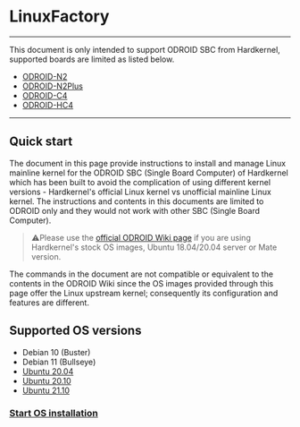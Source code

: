 # LinuxFactory

---
This document is only intended to support ODROID SBC from Hardkernel, supported boards are limited as listed below.
* [ODROID-N2](https://wiki.odroid.com/odroid-n2/odroid-n2)
* [ODROID-N2Plus](https://www.hardkernel.com/shop/odroid-n2-with-4gbyte-ram-2/)
* [ODROID-C4](https://www.hardkernel.com/shop/odroid-c4/)
* [ODROID-HC4](https://www.hardkernel.com/shop/odroid-hc4/)

---

## Quick start
The document in this page provide instructions to install and manage Linux mainline kernel for the ODROID SBC (Single Board Computer) of Hardkernel which has been built to avoid the complication of using different kernel versions - Hardkernel's official Linux kernel vs unofficial mainline Linux kernel. The instructions and contents in this documents are limited to ODROID only and they would not work with other SBC (Single Board Computer).

>:warning:Please use the [official ODROID Wiki page](https://wiki.odroid.com) if you are using Hardkernel's stock OS images, Ubuntu 18.04/20.04 server or Mate version.

The commands in the document are not compatible or equivalent to the contents in the ODROID Wiki since the OS images provided through this page offer the Linux upstream kernel; consequently its configuration and features are different.

## Supported OS versions
* Debian 10 (Buster)
* Debian 11 (Bullseye)
* [Ubuntu 20.04](https://forum.odroid.com/viewtopic.php?f=182&t=37109)
* [Ubuntu 20.10](https://forum.odroid.com/viewtopic.php?f=52&t=40761)
* [Ubuntu 21.10](https://forum.odroid.com/viewtopic.php?f=52&t=42981)

### [Start OS installation](install/README.md)
